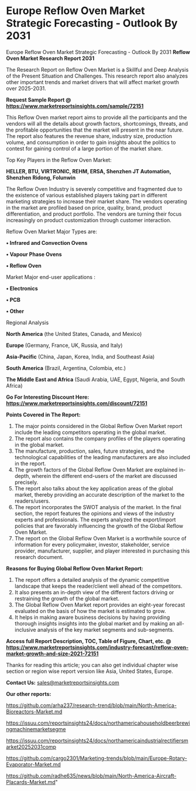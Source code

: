 # Europe Reflow Oven Market Strategic Forecasting - Outlook By 2031
Europe Reflow Oven Market Strategic Forecasting - Outlook By 2031
<strong>Reflow Oven Market Research Report 2031</strong>

The Research Report on Reflow Oven Market is a Skillful and Deep Analysis of the Present Situation and Challenges. This research report also analyzes other important trends and market drivers that will affect market growth over 2025-2031.

<strong>Request Sample Report @ <a href=https://www.marketreportsinsights.com/sample/72151>https://www.marketreportsinsights.com/sample/72151</a></strong>

This Reflow Oven market report aims to provide all the participants and the vendors will all the details about growth factors, shortcomings, threats, and the profitable opportunities that the market will present in the near future. The report also features the revenue share, industry size, production volume, and consumption in order to gain insights about the politics to contest for gaining control of a large portion of the market share.

Top Key Players in the Reflow Oven Market:

<strong>HELLER, BTU, VIRTRONIC, REHM, ERSA, Shenzhen JT Automation, Shenzhen Ridong, Folunwin</strong>

The Reflow Oven Industry is severely competitive and fragmented due to the existence of various established players taking part in different marketing strategies to increase their market share. The vendors operating in the market are profiled based on price, quality, brand, product differentiation, and product portfolio. The vendors are turning their focus increasingly on product customization through customer interaction.

Reflow Oven Market Major Types are:

<strong>• Infrared and Convection Ovens

• Vapour Phase Ovens

• Reflow Oven</strong>

Market Major end-user applications :

<strong>• Electronics

• PCB

• Other</strong>

Regional Analysis

</u><strong><b>North America</b></strong> (the United States, Canada, and Mexico)

<strong><b>Europe </b></strong>(Germany, France, UK, Russia, and Italy)

<strong><b>Asia-Pacific</b></strong> (China, Japan, Korea, India, and Southeast Asia)

<strong><b>South America</b></strong> (Brazil, Argentina, Colombia, etc.)

<strong><b>The Middle East and Africa</b></strong> (Saudi Arabia, UAE, Egypt, Nigeria, and South Africa)

<strong>Go For Interesting Discount Here: <a href=https://www.marketreportsinsights.com/discount/72151>https://www.marketreportsinsights.com/discount/72151</a></strong>

<strong>Points Covered in The Report:</strong>
<ol>
  <li>The major points considered in the Global Reflow Oven Market report include the leading competitors operating in the global market.</li>
  <li>The report also contains the company profiles of the players operating in the global market.</li>
  <li>The manufacture, production, sales, future strategies, and the technological capabilities of the leading manufacturers are also included in the report.</li>
  <li>The growth factors of the Global Reflow Oven Market are explained in-depth, wherein the different end-users of the market are discussed precisely.</li>
  <li>The report also talks about the key application areas of the global market, thereby providing an accurate description of the market to the readers/users.</li>
  <li>The report incorporates the SWOT analysis of the market. In the final section, the report features the opinions and views of the industry experts and professionals. The experts analyzed the export/import policies that are favorably influencing the growth of the Global Reflow Oven Market.</li>
  <li>The report on the Global Reflow Oven Market is a worthwhile source of information for every policymaker, investor, stakeholder, service provider, manufacturer, supplier, and player interested in purchasing this research document.</li>
</ol>
<strong>Reasons for Buying Global Reflow Oven Market Report:</strong>

<ol>
  <li>The report offers a detailed analysis of the dynamic competitive landscape that keeps the reader/client well ahead of the competitors.</li>
  <li>It also presents an in-depth view of the different factors driving or restraining the growth of the global market.</li>
  <li>The Global Reflow Oven Market report provides an eight-year forecast evaluated on the basis of how the market is estimated to grow.</li>
  <li>It helps in making aware business decisions by having providing thorough insights insights into the global market and by making an all-inclusive analysis of the key market segments and sub-segments.</li>
</ol>
<strong>Access full Report Description, TOC, Table of Figure, Chart, etc. @ <a href=https://www.marketreportsinsights.com/industry-forecast/reflow-oven-market-growth-and-size-2021-72151>https://www.marketreportsinsights.com/industry-forecast/reflow-oven-market-growth-and-size-2021-72151</a></strong>


Thanks for reading this article; you can also get individual chapter wise section or region wise report version like Asia, United States, Europe.

<strong>Contact Us:</strong>
sales@marketreportsinsights.com

<strong>Our other reports:</strong>

<a href=https://github.com/arha237/research-trend/blob/main/North-America-Bioreactors-Market.md>https://github.com/arha237/research-trend/blob/main/North-America-Bioreactors-Market.md</a>

<a href=https://issuu.com/reportsinsights24/docs/northamericahouseholdbeerbrewingmachinemarketsegme>https://issuu.com/reportsinsights24/docs/northamericahouseholdbeerbrewingmachinemarketsegme</a>

<a href=https://issuu.com/reportsinsights24/docs/northamericaindustrialrectifiersmarket20252031comp>https://issuu.com/reportsinsights24/docs/northamericaindustrialrectifiersmarket20252031comp</a>

<a href=https://github.com/cargo2301/Marketing-trends/blob/main/Europe-Rotary-Evaporator-Market.md>https://github.com/cargo2301/Marketing-trends/blob/main/Europe-Rotary-Evaporator-Market.md</a>

<a href=https://github.com/radhe635/news/blob/main/North-America-Aircraft-Placards-Market.md>https://github.com/radhe635/news/blob/main/North-America-Aircraft-Placards-Market.md</a>"

